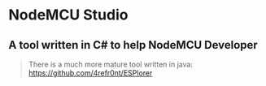 NodeMCU Studio 
==============

A tool written in C# to help NodeMCU Developer
---------------------------------------------------


>There is a much more mature tool written in java:
>https://github.com/4refr0nt/ESPlorer
